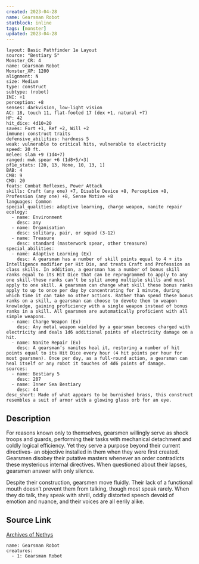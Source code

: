 ```yaml
---
created: 2023-04-28
name: Gearsman Robot
statblock: inline
tags: [monster]
updated: 2023-04-28
---
```

```statblock
layout: Basic Pathfinder 1e Layout
source: "Bestiary 5"
Monster_CR: 4
name: Gearsman Robot
Monster_XP: 1200
alignment: N
size: Medium
type: construct
subtype: (robot)
INI: +1
perception: +8
senses: darkvision, low-light vision
AC: 18, touch 11, flat-footed 17 (dex +1, natural +7)
HP: 42
hit_dice: 4d10+20
saves: Fort +1, Ref +2, Will +2
immune: construct traits
defensive_abilities: hardness 5
weak: vulnerable to critical hits, vulnerable to electricity
speed: 20 ft.
melee: slam +9 (1d4+7)
ranged: mwk spear +6 (1d8+5/×3)
pf1e_stats: [20, 13, None, 10, 13, 1]
BAB: 4
CMB: 9
CMD: 20
feats: Combat Reflexes, Power Attack
skills: Craft (any one) +7, Disable Device +8, Perception +8, Profession (any one) +8, Sense Motive +8
languages: Common
special_qualities: adaptive learning, charge weapon, nanite repair
ecology:
  - name: Environment
    desc: any
  - name: Organisation
    desc: solitary, pair, or squad (3-12)
  - name: Treasure
    desc: standard (masterwork spear, other treasure)
special_abilities:
  - name: Adaptive Learning (Ex)
    desc: A gearsman has a number of skill points equal to 4 + its Intelligence modifier per Hit Die, and treats Craft and Profession as class skills. In addition, a gearsman has a number of bonus skill ranks equal to its Hit Dice that can be reprogrammed to apply to any one skill-these ranks can’t be split among multiple skills and must apply to one skill. A gearsman can change what skill these bonus ranks apply to up to once per day by concentrating for 1 minute, during which time it can take no other actions. Rather than spend these bonus ranks on a skill, a gearsman can choose to devote them to weapon knowledge, gaining proficiency with a single weapon instead of bonus ranks in a skill. All gearsmen are automatically proficient with all simple weapons.
  - name: Charge Weapon (Ex)
    desc: Any metal weapon wielded by a gearsman becomes charged with electricity and deals 1d6 additional points of electricity damage on a hit.
  - name: Nanite Repair (Ex)
    desc: A gearsman’s nanites heal it, restoring a number of hit points equal to its Hit Dice every hour (4 hit points per hour for most gearsmen). Once per day, as a full-round action, a gearsman can heal itself or any robot it touches of 4d6 points of damage.
sources:
  - name: Bestiary 5
    desc: 207
  - name: Inner Sea Bestiary
    desc: 44
desc_short: Made of what appears to be burnished brass, this construct resembles a suit of armor with a glowing glass orb for an eye.
```
## Description
For reasons known only to themselves, gearsmen willingly serve as shock troops and guards, performing their tasks with mechanical detachment and coldly logical efficiency. Yet they serve a purpose beyond their current directives- an objective installed in them when they were first created. Gearsmen disobey their putative masters whenever an order contradicts these mysterious internal directives. When questioned about their lapses, gearsmen answer with only silence.

 Despite their construction, gearsmen move fluidly. Their lack of a functional mouth doesn’t prevent them from talking, though most speak rarely. When they do talk, they speak with shrill, oddly distorted speech devoid of emotion and nuance, and their voices are all eerily alike.
## Source Link
[Archives of Nethys](https://aonprd.com/MonsterDisplay.aspx?ItemName=Gearsman%20Robot)
```encounter-table
name: Gearsman Robot
creatures:
  - 1: Gearsman Robot
```
